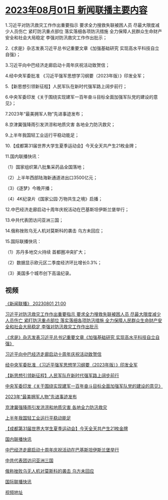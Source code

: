 # [2023年08月01日 新闻联播主要内容](https://tv.cctv.com/lm/xwlb/day/20230801.shtml)

1.习近平对防汛救灾工作作出重要指示 要求全力搜救失联被困人员 尽最大限度减少人员伤亡 紧盯防汛重点部位 落实落细各项防汛措施 全力保障人民群众生命财产安全和社会大局稳定 李强对防汛救灾工作作出批示；

2.《求是》杂志发表习近平总书记重要文章《加强基础研究 实现高水平科技自立自强》；

3.习近平向中巴经济走廊启动十周年庆祝活动致贺信；

4.经中央军委批准 《习近平强军思想学习纲要（2023年版）》印发全军；

5.【新思想引领新征程】人民军队在新时代强军路上阔步前行；

6.中央军委印发《关于围绕实现建军一百年奋斗目标全面加强军队党的建设的意见》；

7.2023年“最美拥军人物”先进事迹发布；

8.京津冀强降雨引发洪涝和地质灾害 各地全力防汛救灾；

9.上半年我国轻工业运行平稳动能足；

10.【成都第31届世界大学生夏季运动会】今天全天共产生21枚金牌；

11.国内联播快讯：

（1）国家组织第八批集采药品全国落地；

（2）上半年西部陆海新通道进出口3500亿元；

（3）《逐梦》今晚开播；

（4）4K纪录片《国家公园·万物共生之境》启播；

12.中巴经济走廊启动十周年庆祝活动在巴基斯坦伊斯兰堡举行；

13.中共代表团访问亚洲三国；

14.俄称挫败乌无人机对莫斯科的袭击 乌方未回应；

15.国际联播快讯：

（1）苏丹多地交火持续 首都圈冲突扩大；

（2）数据显示欧元区二季度经济环比增长0.3%；

（3）美国多个城市创下高温纪录。

## 视频

[《新闻联播》 20230801 21:00](https://tv.cctv.com/2023/08/01/VIDERng0zMadujXQx7ABD8vy230801.shtml)

[习近平对防汛救灾工作作出重要指示 要求全力搜救失联被困人员 尽最大限度减少人员伤亡 紧盯防汛重点部位 落实落细各项防汛措施 全力保障人民群众生命财产安全和社会大局稳定 李强对防汛救灾工作作出批示](https://tv.cctv.com/2023/08/01/VIDE6O0Wfj3WZWANDwhVgaQc230801.shtml)

[《求是》杂志发表习近平总书记重要文章《加强基础研究 实现高水平科技自立自强》](https://tv.cctv.com/2023/08/01/VIDEq2XTnAMJQ8E7dDFrasCA230801.shtml)

[习近平向中巴经济走廊启动十周年庆祝活动致贺信](https://tv.cctv.com/2023/08/01/VIDEEPzBQdZR0KlMqCUgc2cl230801.shtml)

[经中央军委批准 《习近平强军思想学习纲要（2023年版）》印发全军](https://tv.cctv.com/2023/08/01/VIDE8G9bQjCjQgPknMOZ1twu230801.shtml)

[【新思想引领新征程】人民军队在新时代强军路上阔步前行](https://tv.cctv.com/2023/08/01/VIDEzC2uPIfZV33b7R9b6wDR230801.shtml)

[中央军委印发《关于围绕实现建军一百年奋斗目标全面加强军队党的建设的意见》](https://tv.cctv.com/2023/08/01/VIDEsrlOLeaOprpmpNI8ozcG230801.shtml)

[2023年“最美拥军人物”先进事迹发布](https://tv.cctv.com/2023/08/01/VIDEYn39Y9kWdfNSHXd9rmvs230801.shtml)

[京津冀强降雨引发洪涝和地质灾害 各地全力防汛救灾](https://tv.cctv.com/2023/08/01/VIDEXDctCqzhlN19ZlU1YjMv230801.shtml)

[上半年我国轻工业运行平稳动能足](https://tv.cctv.com/2023/08/01/VIDEafJvvIcjIAHKtENiyhOp230801.shtml)

[【成都第31届世界大学生夏季运动会】今天全天共产生21枚金牌](https://tv.cctv.com/2023/08/01/VIDEMBBnb3K2pUHyul9bymXO230801.shtml)

[国内联播快讯](https://tv.cctv.com/2023/08/01/VIDEQ3jphCAFp82oppe7slXD230801.shtml)

[中巴经济走廊启动十周年庆祝活动在巴基斯坦伊斯兰堡举行](https://tv.cctv.com/2023/08/01/VIDEVg7OYxRiI50Wk1kvhBQB230801.shtml)

[中共代表团访问亚洲三国](https://tv.cctv.com/2023/08/01/VIDEXCSylIsOM0kGpA9Awr2D230801.shtml)

[俄称挫败乌无人机对莫斯科的袭击 乌方未回应](https://tv.cctv.com/2023/08/01/VIDEBG6FhBd3hPjV4PhEUd2q230801.shtml)

[国际联播快讯](https://tv.cctv.com/2023/08/01/VIDEQsDK4lrKxWvq0qy3oq1M230801.shtml)

[视频地址](https://tv.cctv.com/lm/xwlb/day/20230801.shtml) 

